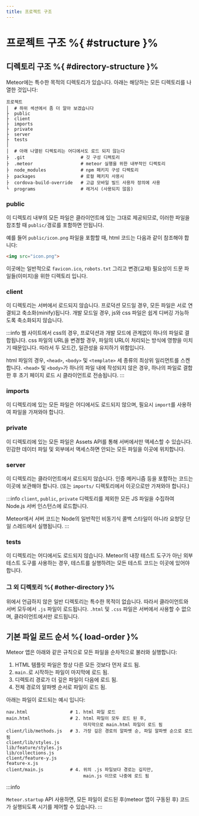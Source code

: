 ```yaml
---
title: 프로젝트 구조
---
```


# 프로젝트 구조 %{ #structure }%

## 디렉토리 구조 %{ #directory-structure }%

Meteor에는 특수한 목적의 디렉토리가 있습니다.
아래는 해당하는 모든 디렉토리를 나열한 것입니다:

```
프로젝트
│  # 하위 섹션에서 좀 더 알아 보겠습니다
├  public
├  client
├  imports
├  private
├  server
├  tests
│
│  # 아래 나열된 디렉토리는 어디에서도 로드 되지 않는다
├  .git                     # 깃 구성 디렉토리
├  .meteor                  # meteor 실행을 위한 내부적인 디렉토리
├  node_modules             # npm 페키지 구성 디렉토리
├  packages                 # 로컬 페키지 사용시
├  cordova-build-override   # 고급 모바일 빌드 사용자 정의에 사용
└  programs                 # 레거시 (사용되지 않음)
```

### public

이 디렉토리 내부의 모든 파일은 클라이언트에 있는 그대로 제공되므로,
이러한 파일을 참조할 때 `public/`경로를 포함하면 안됩니다.

예를 들어 `public/icon.png` 파일을 포함할 때,
html 코드는 다음과 같이 참조해야 합니다:

```html
<img src="icon.png">
```

이곳에는 일반적으로 `favicon.ico`, `robots.txt` 그리고 변경(교체) 필요성이 드문 파일들(이미지)을 위한 디렉토리 입니다.

### client

이 디렉토리는 서버에서 로드되지 않습니다.
프로덕션 모드일 경우, 모든 파일은 서로 연결되고 축소화(minify)됩니다.
개발 모드일 경우, js와 css 파일은 쉽게 디버깅 가능하도록 축소화되지 않습니다.

:::info
웹 사이트에서 css의 경우, 프로덕션과 개발 모드에 관계없이 하나의 파일로 결합됩니다.
css 파일의 URL을 변경할 경우, 파일의 URL이 처리되는 방식에 영향을 미치기 때문입니다.
따라서 두 모드간, 일관성을 유지하기 위함입니다.

html 파일의 경우, `<head>`, `<body>` 및 `<template>` 세 종류의 최상위 일리먼트를 스켄합니다.
`<head>` 및 `<body>`가 하나의 파일 내에 작성되지 않은 경우,
하나의 파일로 결합한 후 초기 페이지 로드 시 클라이언트로 전송됩니다.
:::

### imports

이 디렉토리에 있는 모든 파일은 어디에서도 로드되지 않으며, 필요시 `import`를 사용하여 파일을 가져와야 합니다.

### private

[//]: # (todo link: Assets API)
이 디렉토리에 있는 모든 파일은 Assets API를 통해 서버에서만 액세스할 수 있습니다.
민감한 데이터 파일 및 외부에서 액세스하면 안되는 모든 파일을 이곳에 위치합니다.

### server

이 디렉토리는 클라이언트에서 로드되지 않습니다.
인증 메커니즘 등을 포함하는 코드는 이곳에 보관해야 합니다.
(또는 `imports/` 디렉토리에서 이곳으로만 가져와야 합니다.)

:::info
`client`, `public`, `private` 디렉토리를 제외한 모든 JS 파일을 수집하여 Node.js 서버 인스턴스에 로드합니다.

[//]: # (todo etc: 이거 예전에도 논의 했었던거 같은데... 말이 되는건가? 단일 스레드에서 한다고?)
Meteor에서 서버 코드는 Node의 일반적인 비동기식 콜백 스타일이 아니라 요청당 단일 스레드에서 실행됩니다.
:::

### tests

이 디렉토리는 어디에서도 로드되지 않습니다.
Meteor의 내장 테스트 도구가 아닌 외부 테스트 도구를 사용하는 경우,
테스트를 실행하려는 모든 테스트 코드는 이곳에 있어야 합니다.

### 그 외 디렉토리 %{ #other-directory }%

위에서 언급하지 않은 일반 디렉토리는 특수한 목적이 없습니다.
따라서 클라이언트와 서버 모두에서 `.js` 파일이 로드됩니다.
`.html` 및 `.css` 파일은 서버에서 사용할 수 없으며, 클라이언트에서만 로드됩니다.

## 기본 파일 로드 순서 %{ load-order }%

Meteor 앱은 아래와 같은 규칙으로 모든 파일을 순차적으로 불러와 실행합니다:

1. HTML 템플릿 파일은 항상 다른 모든 것보다 먼저 로드 됨.
2. `main.`로 시작하는 파일이 마지막에 로드 됨.
3. 디렉토리 경로가 더 깊은 파일이 다음에 로드 됨.
4. 전체 경로의 알파벳 순서로 파일이 로드 됨.

아래는 파일이 로드되는 예시 입니다:

```
nav.html                # 1. html 파일 로드
main.html               # 2. html 파일이 모두 로드 된 후,
                             마지막으로 main.html 파일이 로드 됨 
client/lib/methods.js   # 3. 가장 깊은 경로의 알파벳 순, 파일 알파벳 순으로 로드 됨
client/lib/styles.js
lib/feature/styles.js
lib/collections.js
client/feature-y.js
feature-x.js
client/main.js          # 4. 위의 .js 파일보다 경로는 깊지만,
                             main.js 이므로 나중에 로드 됨 
```

:::info

[//]: # (todo link: Meteor.startup)

`Meteor.startup` API 사용하면, 모든 파일이 로드된 후(meteor 앱이 구동된 후) 코드가 실행되도록 시기를 제어할 수 있습니다.
:::